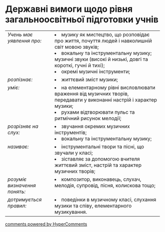 <div id="hypercomments_widget" class="js-hypercomments-widget invisible"></div>

# Державні вимоги  щодо рівня загальноосвітньої підготовки учнів

<table>
<tbody>
  <tr>
    <td style="vertical-align:top !important;">
<i>Учень має уявлення про:</i><br></td>
<td><li>музику як мистецтво, що розповідає про життя, почуття людей і навколишній світ мовою звуків;</li>
<li>вокальну та інструментальну музику; музичні звуки (високі й низькі, довгі та короткі, гучні й тихі);</li>
<li>окремі музичні інструменти;</li></td>
</tr>
<tr>
    <td style="vertical-align:top !important;">
<i>розпізнає:</i><br></td>
<td><li>життєвий зміст музики;</li></td>
</tr>
<tr>
    <td style="vertical-align:top !important;">
<i>уміє:</i><br></td>
<td><li>на елементарному рівні висловлювати враження від музичних творів, передавати у виконанні настрій і характер музики;</li>
<li>рухами відтворювати пульс та ритмічний рисунок мелодії;</li></td>
</tr>
<tr>    
    <td style="vertical-align:top !important;">
<i>розрізняє на слух:</i><br></td>
<td><li>звучання окремих музичних інструментів;</li>
<li>вокальну та інструментальну музику;</li></td>
</tr>
<tr>
    <td style="vertical-align:top !important;">
<i>називає:</i><br></td>
<td><li>інструментальні твори та пісні, що звучали у класі;</li>
<li>зіставляє за допомогою вчителя життєвий зміст, настрій та характер музичних творів;</li></td>
</tr>
<tr>
    <td style="vertical-align:top !important;">
<i>розуміє визначення понять:</i></td>
<td style="vertical-align:top !important;"><li>композитор, виконавець, слухач, мелодія, супровід, пісня, колискова тощо;</li></td>
</tr>
<tr>
<td style="vertical-align:top !important;">
<i>дотримується правил:</i><br></td>
<td><li>поведінки в музичному класі, слухання музики та співу, елементарного музикування.</li></td>
</tr>
</tbody>
</table>

<div class="js-hypercomments-container">
    <a href="http://hypercomments.com" class="hc-link" title="comments widget">comments powered by HyperComments</a>
</div>